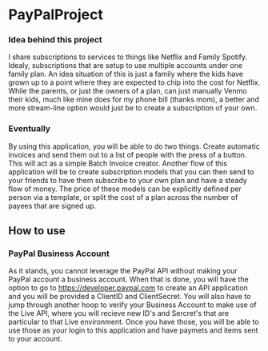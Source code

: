 # PayPalProject

### Idea behind this project
I share subscriptions to services to things like Netflix and Family Spotify. Idealy, subscriptions that are setup to use multiple accounts under one family plan. An idea situation of this is just a family where the kids have grown up to a point where they are expected to chip into the cost for Netflix.
While the parents, or just the owners of a plan, can just manually Venmo their kids, much like mine does for my phone bill (thanks mom), a better and more stream-line option would just be to create a subscription of your own.

### Eventually
By using this application, you will be able to do two things. Create automatic invoices and send them out to a list of people with the press of a button. This will act as a simple Batch Invoice creator. Another flow of this application will be to create subscription models that you can then send to your friends to have them subscribe to your own plan and have a steady flow of money.
The price of these models can be explicitly defined per person via a template, or split the cost of a plan across the number of payees that are signed up.

## How to use

### PayPal Business Account
As it stands, you cannot leverage the PayPal API without making your PayPal account a business account. When that is done, you will have the option to go to https://developer.paypal.com to create an API application and you will be provided a ClientID and ClientSecret. You will also have to jump through another hoop to verify your Business Account to make use of the Live API, where you will recieve new ID's and Sercret's that are particular to that Live environment. Once you have those, you will be able to use those as your login to this application and have paymets and items sent to your account.
